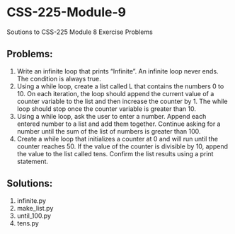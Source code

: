 # CSS-225-Module-9
Soutions to CSS-225 Module 8 Exercise Problems

## Problems:
1. Write an infinite loop that prints “Infinite”. An infinite loop never ends. The condition is always true. 
2. Using a while loop, create a list called L that contains the numbers 0 to 10. On each iteration, the loop should append the current value of a counter variable to the list and then increase the counter by 1. The while loop should stop once the counter variable is greater than 10.
3. Using a while loop, ask the user to enter a number. Append each entered number to a list and add them together. Continue asking for a number until the sum of the list of numbers is greater than 100.
4. Create a while loop that initializes a counter at 0 and will run until the counter reaches 50. If the value of the counter is divisible by 10, append the value to the list called tens. Confirm the list results using a print statement.

## Solutions:
1. infinite.py
2. make_list.py
3. until_100.py
4. tens.py


